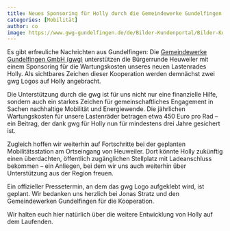 ```yaml
---
title: Neues Sponsoring für Holly durch die Gemeindewerke Gundelfingen
categories: [Mobilität]
author: co
image: https://www.gwg-gundelfingen.de/de/Bilder-Kundenportal/Bilder-Kundenportal/gwg-rgb.png
---
```


Es gibt erfreuliche Nachrichten aus Gundelfingen: Die [Gemeindewerke Gundelfingen GmbH (gwg)](https://www.gwg-gundelfingen.de/) unterstützen die Bürgerrunde Heuweiler mit einem Sponsoring für die Wartungskosten unseres neuen Lastenrades Holly. Als sichtbares Zeichen dieser Kooperation werden demnächst zwei gwg Logos auf Holly angebracht.

Die Unterstützung durch die gwg ist für uns nicht nur eine finanzielle Hilfe, sondern auch ein starkes Zeichen für gemeinschaftliches Engagement in Sachen nachhaltige Mobilität und Energiewende. Die jährlichen Wartungskosten für unsere Lastenräder betragen etwa 450 Euro pro Rad – ein Beitrag, der dank gwg für Holly nun für mindestens drei Jahre gesichert ist.

Zugleich hoffen wir weiterhin auf Fortschritte bei der geplanten Mobilitätsstation am Ortseingang von Heuweiler. Dort könnte Holly zukünftig einen überdachten, öffentlich zugänglichen Stellplatz mit Ladeanschluss bekommen – ein Anliegen, bei dem wir uns auch weiterhin über Unterstützung aus der Region freuen.

Ein offizieller Pressetermin, an dem das gwg Logo aufgeklebt wird, ist geplant. Wir bedanken uns herzlich bei Jonas Stratz und den Gemeindewerken Gundelfingen für die Kooperation.

Wir halten euch hier natürlich über die weitere Entwicklung von Holly auf dem Laufenden.
